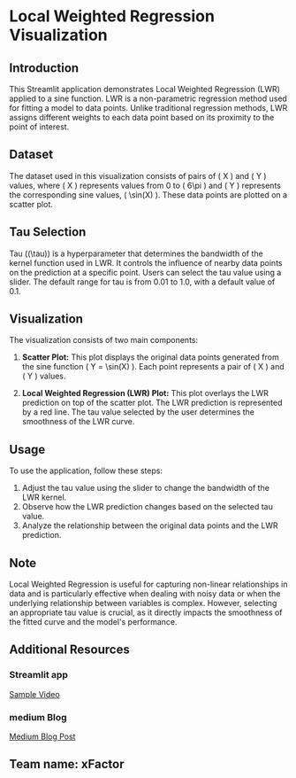 # Local Weighted Regression Visualization

## Introduction
This Streamlit application demonstrates Local Weighted Regression (LWR) applied to a sine function. LWR is a non-parametric regression method used for fitting a model to data points. Unlike traditional regression methods, LWR assigns different weights to each data point based on its proximity to the point of interest.

## Dataset
The dataset used in this visualization consists of pairs of \( X \) and \( Y \) values, where \( X \) represents values from 0 to \( 6\pi \) and \( Y \) represents the corresponding sine values, \( \sin(X) \). These data points are plotted on a scatter plot.

## Tau Selection
Tau (\(\tau\)) is a hyperparameter that determines the bandwidth of the kernel function used in LWR. It controls the influence of nearby data points on the prediction at a specific point. Users can select the tau value using a slider. The default range for tau is from 0.01 to 1.0, with a default value of 0.1.

## Visualization
The visualization consists of two main components:

1. **Scatter Plot:** This plot displays the original data points generated from the sine function \( Y = \sin(X) \). Each point represents a pair of \( X \) and \( Y \) values.

2. **Local Weighted Regression (LWR) Plot:** This plot overlays the LWR prediction on top of the scatter plot. The LWR prediction is represented by a red line. The tau value selected by the user determines the smoothness of the LWR curve.

## Usage
To use the application, follow these steps:

1. Adjust the tau value using the slider to change the bandwidth of the LWR kernel.
2. Observe how the LWR prediction changes based on the selected tau value.
3. Analyze the relationship between the original data points and the LWR prediction.

## Note
Local Weighted Regression is useful for capturing non-linear relationships in data and is particularly effective when dealing with noisy data or when the underlying relationship between variables is complex. However, selecting an appropriate tau value is crucial, as it directly impacts the smoothness of the fitted curve and the model's performance.

## Additional Resources

### Streamlit app
[Sample Video](https://drive.google.com/file/d/1-hA7wJvHQpIye5pxC9UzpJkt_oA_4gbL/view?usp=drive_link)

### medium Blog
[Medium Blog Post](https://medium.com/@prabhuprabhakar647/title-a-case-study-of-the-candidate-elimination-algorithm-fff6a5f97ee9)

## Team name: xFactor
